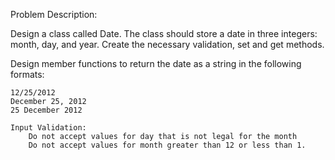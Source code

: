 Problem Description:

Design a class called Date. The class should store a date in three integers: month, 
day, and year.    Create the necessary validation, set and get methods.       

Design member functions to return the date as a string in the following formats:

	12/25/2012
	December 25, 2012
	25 December 2012

	Input Validation:
		Do not accept values for day that is not legal for the month
		Do not accept values for month greater than 12 or less than 1.
